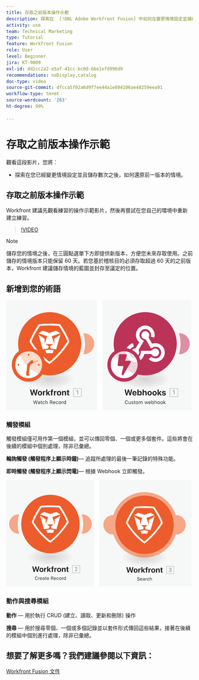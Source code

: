 ```yaml
---
title: 存取之前版本操作示範
description: 探索在  [!DNL Adobe Workfront Fusion] 中如何在變更情境設定並儲存之後還原成之前版本。
activity: use
team: Technical Marketing
type: Tutorial
feature: Workfront Fusion
role: User
level: Beginner
jira: KT-9009
exl-id: dd2cc2a2-e5af-41cc-bc0d-6be1efd996d9
recommendations: noDisplay,catalog
doc-type: video
source-git-commit: dfcca5f02a6d9f7ee44a1e894106ae48259eea91
workflow-type: tm+mt
source-wordcount: '263'
ht-degree: 99%

---
```


# 存取之前版本操作示範

觀看這段影片，您將：

* 探索在您已經變更情境設定並且儲存數次之後，如何還原前一版本的情境。

## 存取之前版本操作示範

Workfront 建議先觀看練習的操作示範影片，然後再嘗試在您自己的環境中重新建立練習。

>[!VIDEO](https://video.tv.adobe.com/v/335268/?quality=12&learn=on&enablevpops)

>[!NOTE]
>
>儲存您的情境之後，在三圓點選單下方即提供新版本，方便您未來存取使用。之前儲存的情境版本只能保留 60 天。若您基於稽核目的必須存取超過 60 天的之前版本，Workfront 建議儲存情境的藍圖並封存至議定的位置。


## 新增到您的術語

![影像顯示觀看記錄與自訂 Webhook 模組](assets/understand-the-basics-3.png)

### 觸發模組

觸發模組僅可用作第一個模組，並可以傳回零個、一個或更多個套件。這些將會在後續的模組中個別處理，除非已彙總。

**輪詢觸發 (觸發程序上顯示時鐘)**— 追蹤所處理的最後一筆記錄的特殊功能。

**即時觸發 (觸發程序上顯示閃電)**— 根據 Webhook 立即觸發。

![影像顯示建立記錄和搜尋模組](assets/understand-the-basics-4.png)

### 動作與搜尋模組

**動作** — 用於執行 CRUD (建立、讀取、更新和刪除) 操作

**搜尋** — 用於搜尋零個、一個或多個記錄並以套件形式傳回這些結果，接著在後續的模組中個別進行處理，除非已彙總。

## 想要了解更多嗎？我們建議參閱以下資訊：

[Workfront Fusion 文件](https://experienceleague.adobe.com/en/docs/workfront-fusion/using/get-started-with-fusion/understand-workfront-fusion/workfront-fusion-overview)
